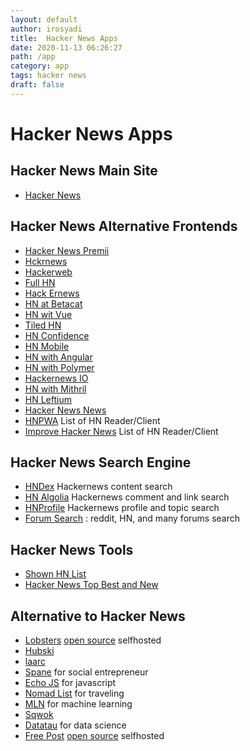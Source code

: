 ```yaml
---
layout: default
author: irosyadi
title:  Hacker News Apps
date: 2020-11-13 06:26:27
path: /app
category: app
tags: hacker news
draft: false
---
```


# Hacker News Apps

## Hacker News Main Site
- [Hacker News](https://news.ycombinator.com/)

## Hacker News Alternative Frontends
- [Hacker News Premii](https://hn.premii.com/)
- [Hckrnews](https://hckrnews.com/)
- [Hackerweb](https://hackerweb.app/)
- [Full HN](https://www.fullhn.com/)
- [Hack Ernews](https://hack.ernews.info/stories/top)
- [HN at Betacat](https://hackernews.betacat.io/)
- [HN wit Vue](https://vue-hn.now.sh/top)
- [Tiled HN](https://www.tiledhn.com/)
- [HN Confidence](https://hn.elijames.org/)
- [HN Mobile](https://hackernewsmobile.com/#/)
- [HN with Angular](https://angular2-hn.firebaseapp.com/news/1)
- [HN with Polymer](https://hn-polymer-2.firebaseapp.com/)
- [Hackernews IO](https://hackernews.io/)
- [HN with Mithril](https://mithril-hn.firebaseapp.com/#!/top/1)
- [HN Leftium](https://hn.leftium.com)
- [Hacker News News](https://hacker-news.news/)
- [HNPWA](https://hnpwa.com/) List of HN Reader/Client
- [Improve Hacker News](https://hackerbits.com/hacker-news/improve-hacker-news-ui/) List of HN Reader/Client

## Hacker News Search Engine
- [HNDex](https://hndex.org/) Hackernews content search
- [HN Algolia](https://hn.algolia.com/) Hackernews comment and link search
- [HNProfile](https://hnprofile.com/) Hackernews profile and topic search
- [Forum Search](https://forumsearch.io/) : reddit, HN, and many forums search

## Hacker News Tools
- [Shown HN List](https://showhn-dashboard.netlify.app/)
- [Hacker News Top Best and New ](https://hn.sawirstudio.com/)

## Alternative to Hacker News
- [Lobsters](https://lobste.rs/) [open source](https://github.com/lobsters/) selfhosted
- [Hubski](https://hubski.com/)
- [laarc](https://www.laarc.io/)
- [Spane](https://www.spane.org/) for social entrepreneur
- [Echo JS](https://www.echojs.com/) for javascript
- [Nomad List](https://nomadlist.com/forum/) for traveling
- [MLN](https://mln.dev/top/1) for machine learning
- [Sqwok](https://sqwok.im/)
- [Datatau](https://datatau.net/) for data science
- [Free Post](https://freepo.st/) [open source](https://notabug.org/zPlus/freepost) selfhosted